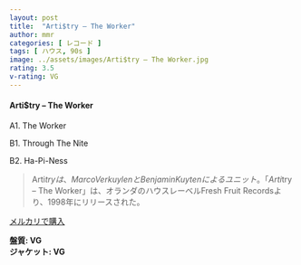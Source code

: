 ```yaml
---
layout: post
title:  "Arti$try – The Worker"
author: mmr
categories: [ レコード ]
tags: [ ハウス, 90s ]
image: ../assets/images/Arti$try – The Worker.jpg
rating: 3.5
v-rating: VG
---
```


#### Arti$try – The Worker

A1. The Worker

B1. Through The Nite

B2. Ha-Pi-Ness

> Arti$tryは、Marco VerkuylenとBenjamin Kuytenによるユニット。「Arti$try – The Worker」は、オランダのハウスレーベルFresh Fruit Recordsより、1998年にリリースされた。

[メルカリで購入](https://jp.mercari.com/item/m88863230519)

<div class="mt-4 mb-4 d-flex align-items-center">
<strong class="mr-1">盤質: VG</strong>
</div>
<div class="mt-4 mb-4 d-flex align-items-center">
<strong class="mr-1">ジャケット: VG</strong>
</div>

